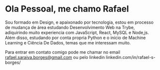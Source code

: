 # Ola Pessoal, me chamo Rafael

Sou formado em Design, e apaixonado por tecnologia, estou em processo de mudança de área estudando Desenvolvimento Web na Trybe, adiquirindo muito experiencia com JavaScript, React, MySQL e Node,js. Além disso, estudando por conta propria Python e o início de Machine Learning e Ciência De Dados, temas que me interessam muito.

Para entrar em contato comigo pode me chamar no email rafael.saraiva.borges@gmail.com ou pelo linkedin linkedin.com/in/rafael-s-borges/
<!--
**rafael-saraiva-b/rafael-saraiva-b** is a ✨ _special_ ✨ repository because its `README.md` (this file) appears on your GitHub profile.

Here are some ideas to get you started:

- 🔭 I’m currently working on ...
- 🌱 I’m currently learning ...
- 👯 I’m looking to collaborate on ...
- 🤔 I’m looking for help with ...
- 💬 Ask me about ...
- 📫 How to reach me: ...
- 😄 Pronouns: ...
- ⚡ Fun fact: ...
-->
